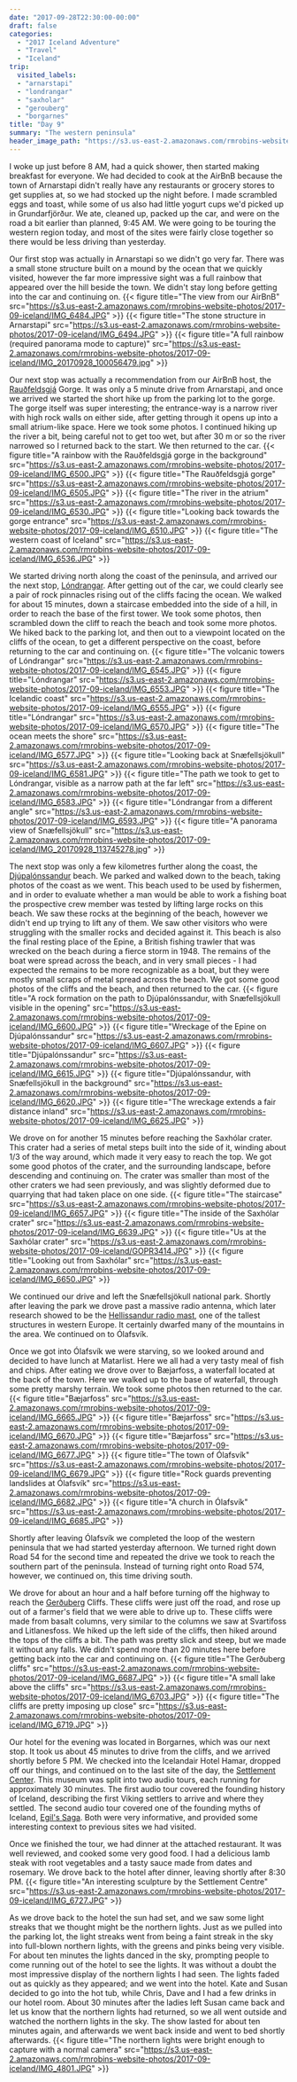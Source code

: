 ```yaml
---
date: "2017-09-28T22:30:00-00:00"
draft: false
categories:
  - "2017 Iceland Adventure"
  - "Travel"
  - "Iceland"
trip:
  visited_labels:
  - "arnarstapi"
  - "londrangar"
  - "saxholar"
  - "gerouberg"
  - "borgarnes"
title: "Day 9"
summary: "The western peninsula"
header_image_path: "https://s3.us-east-2.amazonaws.com/rmrobins-website-photos/2017-09-iceland/IMG_6593.JPG"
---
```


I woke up just before 8 AM, had a quick shower, then started making breakfast for everyone. We had decided to cook at the AirBnB because the town of Arnarstapi didn't really have any restaurants or grocery stores to get supplies at, so we had stocked up the night before. I made scrambled eggs and toast, while some of us also had little yogurt cups we'd picked up in Grundarfjörður. We ate, cleaned up, packed up the car, and were on the road a bit earlier than planned, 9:45 AM. We were going to be touring the western region today, and most of the sites were fairly close together so there would be less driving than yesterday.

Our first stop was actually in Arnarstapi so we didn't go very far. There was a small stone structure built on a mound by the ocean that we quickly visited, however the far more impressive sight was a full rainbow that appeared over the hill beside the town. We didn't stay long before getting into the car and continuing on.
{{< figure title="The view from our AirBnB" src="https://s3.us-east-2.amazonaws.com/rmrobins-website-photos/2017-09-iceland/IMG_6484.JPG" >}}
{{< figure title="The stone structure in Arnarstapi" src="https://s3.us-east-2.amazonaws.com/rmrobins-website-photos/2017-09-iceland/IMG_6494.JPG" >}}
{{< figure title="A full rainbow (required panorama mode to capture)" src="https://s3.us-east-2.amazonaws.com/rmrobins-website-photos/2017-09-iceland/IMG_20170928_100056479.jpg" >}}

Our next stop was actually a recommendation from our AirBnB host, the [Rauðfeldsgjá](https://en.wikipedia.org/wiki/Rau%C3%B0feldsgj%C3%A1) Gorge. It was only a 5 minute drive from Arnarstapi, and once we arrived we started the short hike up from the parking lot to the gorge. The gorge itself was super interesting; the entrance-way is a narrow river with high rock walls on either side, after getting through it opens up into a small atrium-like space. Here we took some photos. I continued hiking up the river a bit, being careful not to get too wet, but after 30 m or so the river narrowed so I returned back to the start. We then returned to the car.
{{< figure title="A rainbow with the Rauðfeldsgjá gorge in the background" src="https://s3.us-east-2.amazonaws.com/rmrobins-website-photos/2017-09-iceland/IMG_6500.JPG" >}}
{{< figure title="The Rauðfeldsgjá gorge" src="https://s3.us-east-2.amazonaws.com/rmrobins-website-photos/2017-09-iceland/IMG_6505.JPG" >}}
{{< figure title="The river in the atrium" src="https://s3.us-east-2.amazonaws.com/rmrobins-website-photos/2017-09-iceland/IMG_6530.JPG" >}}
{{< figure title="Looking back towards the gorge entrance" src="https://s3.us-east-2.amazonaws.com/rmrobins-website-photos/2017-09-iceland/IMG_6510.JPG" >}}
{{< figure title="The western coast of Iceland" src="https://s3.us-east-2.amazonaws.com/rmrobins-website-photos/2017-09-iceland/IMG_6536.JPG" >}}

We started driving north along the coast of the peninsula, and arrived our the next stop, [Lóndrangar](https://en.wikipedia.org/wiki/L%C3%B3ndrangar). After getting out of the car, we could clearly see a pair of rock pinnacles rising out of the cliffs facing the ocean. We walked for about 15 minutes, down a staircase embedded into the side of a hill, in order to reach the base of the first tower. We took some photos, then scrambled down the cliff to reach the beach and took some more photos. We hiked back to the parking lot, and then out to a viewpoint located on the cliffs of the ocean, to get a different perspective on the coast, before returning to the car and continuing on.
{{< figure title="The volcanic towers of Lóndrangar" src="https://s3.us-east-2.amazonaws.com/rmrobins-website-photos/2017-09-iceland/IMG_6545.JPG" >}}
{{< figure title="Lóndrangar" src="https://s3.us-east-2.amazonaws.com/rmrobins-website-photos/2017-09-iceland/IMG_6553.JPG" >}}
{{< figure title="The Icelandic coast" src="https://s3.us-east-2.amazonaws.com/rmrobins-website-photos/2017-09-iceland/IMG_6555.JPG" >}}
{{< figure title="Lóndrangar" src="https://s3.us-east-2.amazonaws.com/rmrobins-website-photos/2017-09-iceland/IMG_6570.JPG" >}}
{{< figure title="The ocean meets the shore" src="https://s3.us-east-2.amazonaws.com/rmrobins-website-photos/2017-09-iceland/IMG_6577.JPG" >}}
{{< figure title="Looking back at Snæfellsjökull" src="https://s3.us-east-2.amazonaws.com/rmrobins-website-photos/2017-09-iceland/IMG_6581.JPG" >}}
{{< figure title="The path we took to get to Lóndrangar, visible as a narrow path at the far left" src="https://s3.us-east-2.amazonaws.com/rmrobins-website-photos/2017-09-iceland/IMG_6583.JPG" >}}
{{< figure title="Lóndrangar from a different angle" src="https://s3.us-east-2.amazonaws.com/rmrobins-website-photos/2017-09-iceland/IMG_6593.JPG" >}}
{{< figure title="A panorama view of Snæfellsjökull" src="https://s3.us-east-2.amazonaws.com/rmrobins-website-photos/2017-09-iceland/IMG_20170928_113745278.jpg" >}}

The next stop was only a few kilometres further along the coast, the [Djúpalónssandur](https://en.wikipedia.org/wiki/Dj%C3%BApal%C3%B3nssandur) beach. We parked and walked down to the beach, taking photos of the coast as we went. This beach used to be used by fishermen, and in order to evaluate whether a man would be able to work a fishing boat the prospective crew member was tested by lifting large rocks on this beach. We saw these rocks at the beginning of the beach, however we didn't end up trying to lift any of them. We saw other visitors who were struggling with the smaller rocks and decided against it. This beach is also the final resting place of the Epine, a British fishing trawler that was wrecked on the beach during a fierce storm in 1948. The remains of the boat were spread across the beach, and in very small pieces - I had expected the remains to be more recognizable as a boat, but they were mostly small scraps of metal spread across the beach. We got some good photos of the cliffs and the beach, and then returned to the car.
{{< figure title="A rock formation on the path to Djúpalónssandur, with Snæfellsjökull visible in the opening" src="https://s3.us-east-2.amazonaws.com/rmrobins-website-photos/2017-09-iceland/IMG_6600.JPG" >}}
{{< figure title="Wreckage of the Epine on Djúpalónssandur" src="https://s3.us-east-2.amazonaws.com/rmrobins-website-photos/2017-09-iceland/IMG_6607.JPG" >}}
{{< figure title="Djúpalónssandur" src="https://s3.us-east-2.amazonaws.com/rmrobins-website-photos/2017-09-iceland/IMG_6615.JPG" >}}
{{< figure title="Djúpalónssandur, with Snæfellsjökull in the background" src="https://s3.us-east-2.amazonaws.com/rmrobins-website-photos/2017-09-iceland/IMG_6620.JPG" >}}
{{< figure title="The wreckage extends a fair distance inland" src="https://s3.us-east-2.amazonaws.com/rmrobins-website-photos/2017-09-iceland/IMG_6625.JPG" >}}

We drove on for another 15 minutes before reaching the Saxhólar crater. This crater had a series of metal steps built into the side of it, winding about 1/3 of the way around, which made it very easy to reach the top. We got some good photos of the crater, and the surrounding landscape, before descending and continuing on. The crater was smaller than most of the other craters we had seen previously, and was slightly deformed due to quarrying that had taken place on one side.
{{< figure title="The staircase" src="https://s3.us-east-2.amazonaws.com/rmrobins-website-photos/2017-09-iceland/IMG_6657.JPG" >}}
{{< figure title="The inside of the Saxhólar crater" src="https://s3.us-east-2.amazonaws.com/rmrobins-website-photos/2017-09-iceland/IMG_6639.JPG" >}}
{{< figure title="Us at the Saxhólar crater" src="https://s3.us-east-2.amazonaws.com/rmrobins-website-photos/2017-09-iceland/GOPR3414.JPG" >}}
{{< figure title="Looking out from Saxhólar" src="https://s3.us-east-2.amazonaws.com/rmrobins-website-photos/2017-09-iceland/IMG_6650.JPG" >}}

We continued our drive and left the Snæfellsjökull national park. Shortly after leaving the park we drove past a massive radio antenna, which later research showed to be the [Hellissandur radio mast](https://en.wikipedia.org/wiki/Longwave_radio_mast_Hellissandur), one of the tallest structures in western Europe. It certainly dwarfed many of the mountains in the area. We continued on to Ólafsvík.

Once we got into Ólafsvík we were starving, so we looked around and decided to have lunch at Matarlist. Here we all had a very tasty meal of fish and chips. After eating we drove over to Bæjarfoss, a waterfall located at the back of the town. Here we walked up to the base of waterfall, through some pretty marshy terrain. We took some photos then returned to the car.
{{< figure title="Bæjarfoss" src="https://s3.us-east-2.amazonaws.com/rmrobins-website-photos/2017-09-iceland/IMG_6665.JPG" >}}
{{< figure title="Bæjarfoss" src="https://s3.us-east-2.amazonaws.com/rmrobins-website-photos/2017-09-iceland/IMG_6670.JPG" >}}
{{< figure title="Bæjarfoss" src="https://s3.us-east-2.amazonaws.com/rmrobins-website-photos/2017-09-iceland/IMG_6677.JPG" >}}
{{< figure title="The town of Ólafsvík" src="https://s3.us-east-2.amazonaws.com/rmrobins-website-photos/2017-09-iceland/IMG_6679.JPG" >}}
{{< figure title="Rock guards preventing landslides at Ólafsvík" src="https://s3.us-east-2.amazonaws.com/rmrobins-website-photos/2017-09-iceland/IMG_6682.JPG" >}}
{{< figure title="A church in Ólafsvík" src="https://s3.us-east-2.amazonaws.com/rmrobins-website-photos/2017-09-iceland/IMG_6685.JPG" >}}

Shortly after leaving Ólafsvík we completed the loop of the western peninsula that we had started yesterday afternoon. We turned right down Road 54 for the second time and repeated the drive we took to reach the southern part of the peninsula. Instead of turning right onto Road 574, however, we continued on, this time driving south.

We drove for about an hour and a half before turning off the highway to reach the [Gerðuberg](https://en.wikipedia.org/wiki/Ger%C3%B0uberg) Cliffs. These cliffs were just off the road, and rose up out of a farmer's field that we were able to drive up to. These cliffs were made from basalt columns, very similar to the columns we saw at Svartifoss and Litlanesfoss. We hiked up the left side of the cliffs, then hiked around the tops of the cliffs a bit. The path was pretty slick and steep, but we made it without any falls. We didn't spend more than 20 minutes here before getting back into the car and continuing on.
{{< figure title="The Gerðuberg cliffs" src="https://s3.us-east-2.amazonaws.com/rmrobins-website-photos/2017-09-iceland/IMG_6687.JPG" >}}
{{< figure title="A small lake above the cliffs" src="https://s3.us-east-2.amazonaws.com/rmrobins-website-photos/2017-09-iceland/IMG_6703.JPG" >}}
{{< figure title="The cliffs are pretty imposing up close" src="https://s3.us-east-2.amazonaws.com/rmrobins-website-photos/2017-09-iceland/IMG_6719.JPG" >}}

Our hotel for the evening was located in Borgarnes, which was our next stop. It took us about 45 minutes to drive from the cliffs, and we arrived shortly before 5 PM. We checked into the Icelandair Hotel Hamar, dropped off our things, and continued on to the last site of the day, the [Settlement Center](https://www.tripadvisor.com/Attraction_Review-g608868-d1603742-Reviews-The_Settlement_Center-Borgarnes_West_Region.html). This museum was split into two audio tours, each running for approximately 30 minutes. The first audio tour covered the founding history of Iceland, describing the first Viking settlers to arrive and where they settled. The second audio tour covered one of the founding myths of Iceland, [Egil's Saga](https://en.wikipedia.org/wiki/Egil%27s_Saga). Both were very informative, and provided some interesting context to previous sites we had visited.

Once we finished the tour, we had dinner at the attached restaurant. It was well reviewed, and cooked some very good food. I had a delicious lamb steak with root vegetables and a tasty sauce made from dates and rosemary. We drove back to the hotel after dinner, leaving shortly after 8:30 PM.
{{< figure title="An interesting sculpture by the Settlement Centre" src="https://s3.us-east-2.amazonaws.com/rmrobins-website-photos/2017-09-iceland/IMG_6727.JPG" >}}

As we drove back to the hotel the sun had set, and we saw some light streaks that we thought might be the northern lights. Just as we pulled into the parking lot, the light streaks went from being a faint streak in the sky into full-blown northern lights, with the greens and pinks being very visible. For about ten minutes the lights danced in the sky, prompting people to come running out of the hotel to see the lights. It was without a doubt the most impressive display of the northern lights I had seen. The lights faded out as quickly as they appeared; and we went into the hotel. Kate and Susan decided to go into the hot tub, while Chris, Dave and I had a few drinks in our hotel room. About 30 minutes after the ladies left Susan came back and let us know that the northern lights had returned, so we all went outside and watched the northern lights in the sky. The show lasted for about ten minutes again, and afterwards we went back inside and went to bed shortly afterwards.
{{< figure title="The northern lights were bright enough to capture with a normal camera" src="https://s3.us-east-2.amazonaws.com/rmrobins-website-photos/2017-09-iceland/IMG_4801.JPG" >}}
